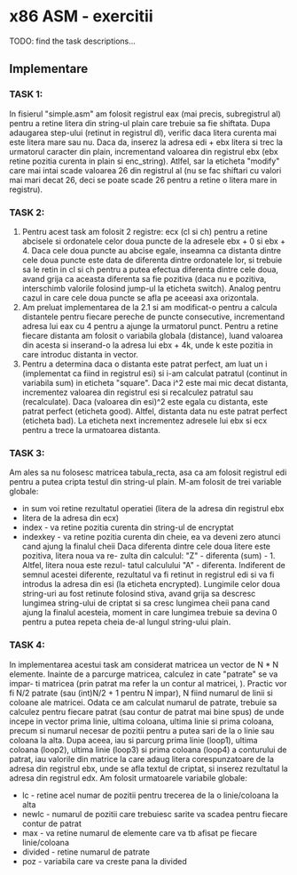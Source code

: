 # x86 ASM - exercitii

TODO: find the task descriptions...

## Implementare

### TASK 1:

In fisierul "simple.asm" am folosit registrul eax (mai precis,
subregistrul al) pentru a retine litera din string-ul plain care trebuie
sa fie shiftata. Dupa adaugarea step-ului (retinut in registrul dl), verific
daca litera curenta mai este litera mare sau nu. Daca da, inserez la adresa
edi + ebx litera si trec la urmatorul caracter din plain, incrementand valoarea
din registrul ebx (ebx retine pozitia curenta in plain si enc_string).
Atlfel, sar la eticheta "modify" care mai intai scade valoarea 26 din
registrul al (nu se fac shiftari cu valori mai mari decat 26, deci se poate
scade 26 pentru a retine o litera mare in registru).


### TASK 2:

1. Pentru acest task am folosit 2 registre: ecx (cl si ch) pentru a
retine abcisele si ordonatele celor doua puncte de la adresele ebx + 0 si 
ebx + 4. Daca cele doua puncte au abcise egale, inseamna ca distanta dintre
cele doua puncte este data de diferenta dintre ordonatele lor, si trebuie
sa le retin in cl si ch pentru a putea efectua diferenta dintre cele doua,
avand grija ca aceasta diferenta sa fie pozitiva (daca nu e pozitiva,
interschimb  valorile folosind jump-ul la eticheta switch). Analog pentru
cazul in care cele doua puncte se afla pe aceeasi axa orizontala.
2. Am preluat implementarea de la 2.1 si am modificat-o pentru a
calcula distantele pentru fiecare pereche de puncte consecutive, incrementand
adresa lui eax cu 4 pentru a ajunge la urmatorul punct. Pentru a retine
fiecare distanta am folosit o variabila globala (distance), luand valoarea
din acesta si inserand-o la adresa lui ebx + 4k, unde k este pozitia in care
introduc distanta in vector.
3. Pentru a determina daca o distanta este patrat perfect, am luat un
i (implementat ca fiind in registrul esi) si i-am calculat patratul (continut
in variabila sum) in eticheta "square". Daca i^2 este mai mic decat distanta,
incrementez valoarea din registrul esi si recalculez patratul sau (recalculate). Daca (valoarea din esi)^2 este egala cu distanta, este patrat perfect (eticheta good). Altfel, distanta data nu este patrat perfect (eticheta bad). La eticheta next incrementez adresele lui ebx si ecx pentru a trece la
urmatoarea distanta.

### TASK 3:

Am ales sa nu folosesc matricea tabula_recta, asa ca am folosit
registrul edi pentru a putea cripta testul din string-ul plain. M-am folosit
de trei variable globale:
- in sum voi retine rezultatul operatiei (litera de la adresa din registrul ebx
 - litera de la adresa din ecx)
- index - va retine pozitia curenta din string-ul de encryptat
- indexkey - va retine pozitia curenta din cheie, ea va deveni zero atunci cand
ajung la finalul cheii
Daca diferenta dintre cele doua litere este pozitiva, litera noua va re-
zulta din calculul: "Z" - diferenta (sum) - 1. Altfel, litera noua este rezul-
tatul calculului "A" - diferenta. Indiferent de semnul acestei diferente,
rezultatul va fi retinut in registrul edi si va fi introdus la adresa din esi 
(la eticheta encrypted).
Lungimile celor doua string-uri au fost retinute folosind stiva, avand
grija sa descresc lungimea string-ului de criptat si sa cresc lungimea cheii
pana cand ajung la finalul acesteia, moment in care lungimea trebuie sa devina 0
pentru a putea repeta cheia de-al lungul string-ului plain.

### TASK 4:
	
In implementarea acestui task am considerat matricea un vector de N * N
elemente. Inainte de a parcurge matricea, calculez in cate "patrate" se va impar-
ti matricea (prin patrat ma refer la un contur al matricei, <link>). Practic
vor fi N/2 patrate (sau (int)N/2 + 1 pentru N impar), N fiind numarul de linii
si coloane ale matricei.
Odata ce am calculat numarul de patrate, trebuie sa calculez pentru
fiecare patrat (sau contur de patrat mai bine spus) de unde incepe in vector
prima linie, ultima coloana, ultima linie si prima coloana, precum si numarul
necesar de pozitii pentru a putea sari de la o linie sau coloana la alta. Dupa
aceea, iau si parcurg prima linie (loop1), ultima coloana (loop2), ultima linie
(loop3) si prima coloana (loop4) a conturului de patrat, iau valorile din matrice
la care adaug litera corespunzatoare de la adresa din registrul ebx, unde se afla
textul de criptat, si inserez rezultatul la adresa din registrul edx.
Am folosit urmatoarele variabile globale:
- lc - retine acel numar de pozitii pentru trecerea de la o linie/coloana la
alta
- newlc - numarul de pozitii care trebuiesc sarite va scadea pentru fiecare
contur de patrat
- max - va retine numarul de elemente care va tb afisat pe fiecare linie/coloana
- divided - retine numarul de patrate
- poz - variabila care va creste pana la divided
	
